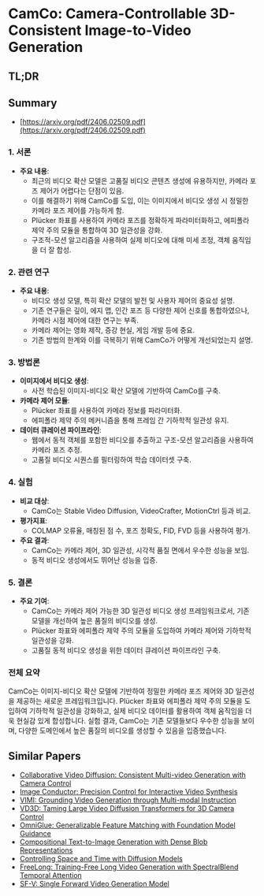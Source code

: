 # CamCo: Camera-Controllable 3D-Consistent Image-to-Video Generation
## TL;DR
## Summary
- [https://arxiv.org/pdf/2406.02509.pdf](https://arxiv.org/pdf/2406.02509.pdf)

### 1. 서론
- **주요 내용**: 
  - 최근의 비디오 확산 모델은 고품질 비디오 콘텐츠 생성에 유용하지만, 카메라 포즈 제어가 어렵다는 단점이 있음.
  - 이를 해결하기 위해 CamCo를 도입, 이는 이미지에서 비디오 생성 시 정밀한 카메라 포즈 제어를 가능하게 함.
  - Plücker 좌표를 사용하여 카메라 포즈를 정확하게 파라미터화하고, 에피폴라 제약 주의 모듈을 통합하여 3D 일관성을 강화.
  - 구조적-모션 알고리즘을 사용하여 실제 비디오에 대해 미세 조정, 객체 움직임을 더 잘 합성.

### 2. 관련 연구
- **주요 내용**:
  - 비디오 생성 모델, 특히 확산 모델의 발전 및 사용자 제어의 중요성 설명.
  - 기존 연구들은 깊이, 에지 맵, 인간 포즈 등 다양한 제어 신호를 통합하였으나, 카메라 시점 제어에 대한 연구는 부족.
  - 카메라 제어는 영화 제작, 증강 현실, 게임 개발 등에 중요.
  - 기존 방법의 한계와 이를 극복하기 위해 CamCo가 어떻게 개선되었는지 설명.

### 3. 방법론
- **이미지에서 비디오 생성**:
  - 사전 학습된 이미지-비디오 확산 모델에 기반하여 CamCo를 구축.
- **카메라 제어 모듈**:
  - Plücker 좌표를 사용하여 카메라 정보를 파라미터화.
  - 에피폴라 제약 주의 메커니즘을 통해 프레임 간 기하학적 일관성 유지.
- **데이터 큐레이션 파이프라인**:
  - 웹에서 동적 객체를 포함한 비디오를 추출하고 구조-모션 알고리즘을 사용하여 카메라 포즈 추정.
  - 고품질 비디오 시퀀스를 필터링하여 학습 데이터셋 구축.

### 4. 실험
- **비교 대상**:
  - CamCo는 Stable Video Diffusion, VideoCrafter, MotionCtrl 등과 비교.
- **평가지표**:
  - COLMAP 오류율, 매칭된 점 수, 포즈 정확도, FID, FVD 등을 사용하여 평가.
- **주요 결과**:
  - CamCo는 카메라 제어, 3D 일관성, 시각적 품질 면에서 우수한 성능을 보임.
  - 동적 비디오 생성에서도 뛰어난 성능을 입증.

### 5. 결론
- **주요 기여**:
  - CamCo는 카메라 제어 가능한 3D 일관성 비디오 생성 프레임워크로서, 기존 모델을 개선하여 높은 품질의 비디오를 생성.
  - Plücker 좌표와 에피폴라 제약 주의 모듈을 도입하여 카메라 제어와 기하학적 일관성을 강화.
  - 고품질 동적 비디오 생성을 위한 데이터 큐레이션 파이프라인 구축.

### 전체 요약
CamCo는 이미지-비디오 확산 모델에 기반하여 정밀한 카메라 포즈 제어와 3D 일관성을 제공하는 새로운 프레임워크입니다. Plücker 좌표와 에피폴라 제약 주의 모듈을 도입하여 기하학적 일관성을 강화하고, 실제 비디오 데이터를 활용하여 객체 움직임을 더욱 현실감 있게 합성합니다. 실험 결과, CamCo는 기존 모델들보다 우수한 성능을 보이며, 다양한 도메인에서 높은 품질의 비디오를 생성할 수 있음을 입증했습니다.

## Similar Papers
- [Collaborative Video Diffusion: Consistent Multi-video Generation with Camera Control](2405.17414.md)
- [Image Conductor: Precision Control for Interactive Video Synthesis](2406.15339.md)
- [VIMI: Grounding Video Generation through Multi-modal Instruction](2407.06304.md)
- [VD3D: Taming Large Video Diffusion Transformers for 3D Camera Control](2407.12781.md)
- [OmniGlue: Generalizable Feature Matching with Foundation Model Guidance](2405.12979.md)
- [Compositional Text-to-Image Generation with Dense Blob Representations](2405.08246.md)
- [Controlling Space and Time with Diffusion Models](2407.07860.md)
- [FreeLong: Training-Free Long Video Generation with SpectralBlend Temporal Attention](2407.19918.md)
- [SF-V: Single Forward Video Generation Model](2406.04324.md)
